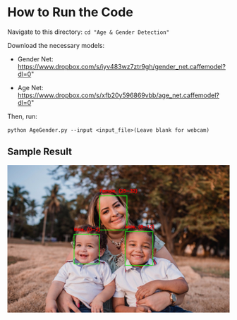 # How to Run the Code

Navigate to this directory: `cd "Age & Gender Detection"`

Download the necessary models:

  - Gender Net: https://www.dropbox.com/s/iyv483wz7ztr9gh/gender_net.caffemodel?dl=0"
  
  - Age Net: https://www.dropbox.com/s/xfb20y596869vbb/age_net.caffemodel?dl=0"


Then, run:

```
python AgeGender.py --input <input_file>(Leave blank for webcam)
```

## Sample Result

![](sample-output.jpg)

